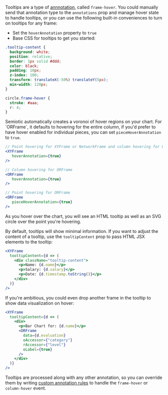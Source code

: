 Tooltips are a type of [annnotation](/guides/annotations), called `frame-hover`. You could manually send that annotation type to the `annotations` prop and manage hover state to handle tooltips, or you can use the following built-in conveniences to turn on tooltips for any frame:

- Set the `hoverAnnotation` property to `true`
- Base CSS for tooltips to get you started:

```css
.tooltip-content {
  background: white;
  position: relative;
  border: 1px solid #ddd;
  color: black;
  padding: 10px;
  z-index: 100;
  transform: translateX(-50%) translateY(5px);
  min-width: 120px;
}

circle.frame-hover {
  stroke: #aaa;
  r: 4;
}
```

Semiotic automatically creates a voronoi of hover regions on your chart. For \`ORFrame\`, it defaults to hovering for the entire column, if you'd prefer to have hover enabled for individual pieces, you can set `pieceHoverAnnotation` to `true`.

```jsx
// Point hovering for XYFrame or NetworkFrame and column hovering for ORFrame
<XYFrame
   hoverAnnotation={true}
/>

// Column hovering for ORFrame
<ORFrame
   hoverAnnotation={true}
/>

// Point hovering for ORFrame
<ORFrame
   pieceHoverAnnotation={true}
/>
```

As you hover over the chart, you will see an HTML tooltip as well as an SVG circle over the point you're hovering.

By default, tooltips will show minimal information. If you want to adjust the content of a tooltip, use the `tooltipContent` prop to pass HTML JSX elements to the tooltip:

```jsx
<XYFrame
  tooltipContent={d => (
    <div className="tooltip-content">
      <p>Name: {d.name}</p>
      <p>Salary: {d.salary}</p>
      <p>Date: {d.timestamp.toString()}</p>
    </div>
  )}
/>
```

If you're ambitious, you could even drop another frame in the tooltip to show data visualization on hover:

```jsx
<XYFrame
  tooltipContent={d => (
    <div>
      <p>Bar Chart for: {d.name}</p>
      <ORFrame
        data={d.evaluation}
        oAccessor={"category"}
        rAccessor={"level"}
        oLabel={true}
      />
    </div>
  )}
/>
```

Tooltips are processed along with any other annotation, so you can override them by writing [custom annotation rules](/guides/annotations#custom-annotation-rules) to handle the `frame-hover` or `column-hover` event.
